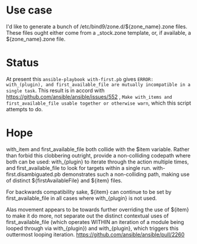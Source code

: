 Use case
========

I'd like to generate a bunch of /etc/bind9/zone.d/${zone_name}.zone files. These files ought either come from a _stock.zone template, or, if available, a ${zone_name}.zone file.

Status
======

At present this `ansible-playbook with-first.pb` gives `ERROR: with_(plugin), and first_available_file are mutually incompatible in a single task`. This result is in accord with https://github.com/ansible/ansible/issues/552 , `Make with_items and first_available_file usable together or otherwise warn`, which this script attempts to do.

Hope
====

with_item and first_available_file both collide with the $item variable. Rather than forbid this clobbering outright, provide a non-colliding codepath where both can be used: with_{plugin} to iterate through the action multiple times, and first_available_file to look for targets within a single run. with-first.disambiguated.pb demonstrates such a non-colliding path, making use of distinct ${firstAvailableFile} and ${item} files.

For backwards compatibility sake, ${item} can continue to be set by first_available_file in all cases where with_{plugin} is not used.

Alas movement appears to be towards further overriding the use of ${item} to make it do more, not separate out the distinct contextual uses of first_available_file (which operates WITHIN an iteration of a module being looped through via with_{plugin}) and with_{plugin}, which triggers this outtermost looping iteration.
https://github.com/ansible/ansible/pull/2260

